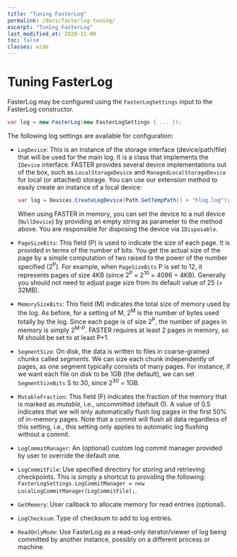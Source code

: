 ```yaml
---
title: "Tuning FasterLog"
permalink: /docs/fasterlog-tuning/
excerpt: "Tuning FasterLog"
last_modified_at: 2020-11-08
toc: false
classes: wide
---
```


# Tuning FasterLog

FasterLog may be configured using the `FasterLogSettings` input to the FasterLog constructor.

```cs
var log = new FasterLog(new FasterLogSettings { ... });
```

The following log settings are available for configuration:

* `LogDevice`: This is an instance of the storage interface (device/path/file) that will be used for the
main log. It is a class that implements the `IDevice` interface. FASTER provides several device implementations 
out of the box, such as `LocalStorageDevice` and `ManagedLocalStorageDevice` for local (or attached) storage.
You can use our extension method to easily create an instance of a local device:
    ```cs
    var log = Devices.CreateLogDevice(Path.GetTempPath() + "hlog.log");
    ```
    When using FASTER in memory, you can set the device to a null device (`NullDevice`) by providing an empty
    string as parameter to the method above. You are responsible for disposing the device via `IDisposable`.

* `PageSizeBits`: This field (P) is used to indicate the size of each page. It is provided in terms of the number
of bits. You get the actual size of the page by a simple computation of two raised to the power of the number
specified (2<sup>P</sup>). For example, when `PageSizeBits` P is set to 12, it represents pages of size 4KB 
(since 2<sup>P</sup> = 2<sup>10</sup> = 4096 = 4KB). Generally you should not need to adjust page size from its
default value of 25 (= 32MB).

* `MemorySizeBits`: This field (M) indicates the total size of memory used by the log. As before, for a setting
of M, 2<sup>M</sup> is the number of bytes used totally by the log. Since each page is of size 2<sup>P</sup>, the 
number of pages in memory is simply 2<sup>M-P</sup>. FASTER requires at least 2 pages in memory, so M should be 
set to at least P+1.

* `SegmentSize`: On disk, the data is written to files in coarse-grained chunks called _segments_. We can size 
each chunk independently of pages, as one segment typically consists of many pages. For instance, if we want
each file on disk to be 1GB (the default), we can set `SegmentSizeBits` S to 30, since 2<sup>30</sup> = 1GB.

* `MutableFraction`: This field (F) indicates the fraction of the memory that is marked as _mutable_, i.e.,
uncommitted (default 0). A value of 0.5 indicates that we will only automatically flush log pages in the first
50% of in-memory pages. Note that a commit will flush all data regardless of this setting, i.e., this setting
only applies to automatic log flushing without a commit.

* `LogCommitManager`: An (optional) custom log commit manager provided by user to override the default one.

* `LogCommitFile`: Use specified directory for storing and retrieving checkpoints. This is simply a shortcut to
providing the following: `FasterLogSettings.LogCommitManager = new LocalLogCommitManager(LogCommitFile);`.

* `GetMemory`: User callback to allocate memory for read entries (optional).

* `LogChecksum`: Type of checksum to add to log entries.

* `ReadOnlyMode`: Use FasterLog as a read-only iterator/viewer of log being committed by another instance, 
possibly on a different process or machine.
